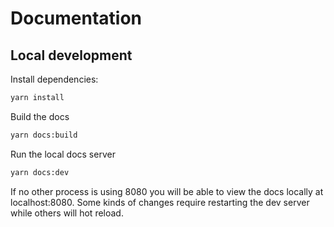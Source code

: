 # Documentation

## Local development

Install dependencies:

```bash
yarn install
```

Build the docs

```bash
yarn docs:build
```

Run the local docs server

```bash
yarn docs:dev
```

If no other process is using 8080 you will be able to view the docs locally at localhost:8080. Some kinds of changes require restarting the dev server while others will hot reload.


